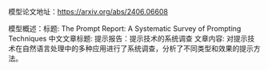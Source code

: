 模型论文地址：https://arxiv.org/abs/2406.06608

模型概述：标题: The Prompt Report: A Systematic Survey of Prompting Techniques
中文文章标题: 提示报告：提示技术的系统调查
文章内容: 对提示技术在自然语言处理中的多种应用进行了系统调查，分析了不同类型和效果的提示方法。
